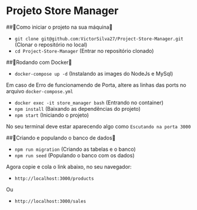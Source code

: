 # Projeto Store Manager

##🔰Como iniciar o projeto na sua máquina🔰

- ``` git clone git@github.com:VictorSilva27/Project-Store-Manager.git ``` (Clonar o repositório no local)
- ``` cd Project-Store-Manager ``` (Entrar no repositório clonado)

##🔰Rodando com Docker🔰
- ``` docker-compose up -d ``` (Instalando as images do NodeJs e MySql)

Em caso de Erro de funcionamendo de Porta, altere as linhas das ports no arquivo ``` docker-compose.yml ```
- ``` docker exec -it store_manager bash ``` (Entrando no container)
- ``` npm install ``` (Baixando as dependências do projeto)
- ``` npm start ``` (Iniciando o projeto)

No seu terminal deve estar aparecendo algo como ``` Escutando na porta 3000 ```

##🔰Criando e populando o banco de dados🔰

- ``` npm run migration ``` (Criando as tabelas e o banco)
- ``` npm run seed ``` (Populando o banco com os dados)

Agora copie e cola o link abaixo, no seu navegador: 
- ``` http://localhost:3000/products ```

Ou

- ``` http://localhost:3000/sales ```
